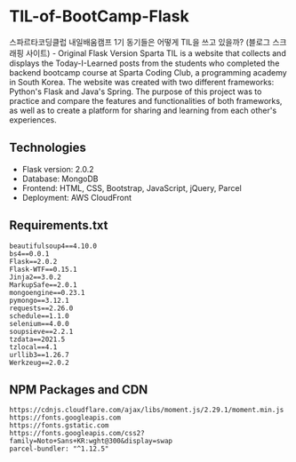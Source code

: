 # TIL-of-BootCamp-Flask
스파르타코딩클럽 내일배움캠프 1기 동기들은 어떻게 TIL을 쓰고 있을까? (블로그 스크래핑 사이트) - Original Flask Version
Sparta TIL is a website that collects and displays the Today-I-Learned posts from the students who completed the backend bootcamp course at Sparta Coding Club, a programming academy in South Korea. The website was created with two different frameworks: Python's Flask and Java's Spring. The purpose of this project was to practice and compare the features and functionalities of both frameworks, as well as to create a platform for sharing and learning from each other's experiences.

## Technologies

- Flask version: 2.0.2
- Database: MongoDB
- Frontend: HTML, CSS, Bootstrap, JavaScript, jQuery, Parcel
- Deployment: AWS CloudFront

## Requirements.txt

```pip-requirements
beautifulsoup4==4.10.0
bs4==0.0.1
Flask==2.0.2
Flask-WTF==0.15.1
Jinja2==3.0.2
MarkupSafe==2.0.1
mongoengine==0.23.1
pymongo==3.12.1
requests==2.26.0
schedule==1.1.0
selenium==4.0.0
soupsieve==2.2.1
tzdata==2021.5
tzlocal==4.1
urllib3==1.26.7
Werkzeug==2.0.2
```

## NPM Packages and CDN

```plaintext
https://cdnjs.cloudflare.com/ajax/libs/moment.js/2.29.1/moment.min.js
https://fonts.googleapis.com
https://fonts.gstatic.com
https://fonts.googleapis.com/css2?family=Noto+Sans+KR:wght@300&display=swap
parcel-bundler: "^1.12.5"
```
